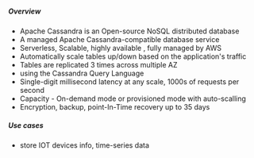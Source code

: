 ##### Overview
- Apache Cassandra is an Open-source NoSQL distributed database
- A managed Apache Cassandra-compatible database service
- Serverless, Scalable, highly available , fully managed by AWS
- Automatically scale tables up/down based on the application's traffic
- Tables are replicated 3 times across multiple AZ
- using the Cassandra Query Language 
- Single-digit millisecond latency at any scale, 1000s of requests per second
- Capacity - On-demand mode or provisioned mode with auto-scalling
- Encryption, backup, point-In-Time recovery up to 35 days
##### Use cases
- store IOT devices info, time-series data